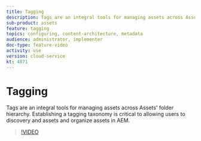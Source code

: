 ```yaml
---
title: Tagging
description: Tags are an integral tools for managing assets across Assets' folder hierarchy. Establishing a tagging taxonomy is critical to allowing users to discovery and assets and organize assets in AEM.
sub-product: assets
feature: tagging
topics: configuring, content-architecture, metadata
audience: administrator, implementer
doc-type: feature-video
activity: use
version: cloud-service
kt: 4871
---
```


# Tagging

Tags are an integral tools for managing assets across Assets' folder hierarchy. Establishing a tagging taxonomy is critical to allowing users to discovery and assets and organize assets in AEM.

>[!VIDEO](https://video.tv.adobe.com/v/33496/?quality=12&learn=on&hidetitle=true)
